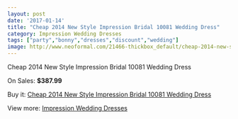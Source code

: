 ```yaml
---
layout: post
date: '2017-01-14'
title: "Cheap 2014 New Style Impression Bridal 10081 Wedding Dress"
category: Impression Wedding Dresses
tags: ["party","bonny","dresses","discount","wedding"]
image: http://www.neoformal.com/21466-thickbox_default/cheap-2014-new-style-impression-bridal-10081-wedding-dress.jpg
---
```

Cheap 2014 New Style Impression Bridal 10081 Wedding Dress

On Sales: **$387.99**
<a href="https://www.neoformal.com/en/impression-wedding-dresses-2014/6977-cheap-2014-new-style-impression-bridal-10081-wedding-dress.html"><amp-img layout="responsive" width="600" height="600" src="//www.neoformal.com/21466-thickbox_default/cheap-2014-new-style-impression-bridal-10081-wedding-dress.jpg" alt="Cheap 2014 New Style Impression Bridal 10081 Wedding Dress 0" /></a>
<a href="https://www.neoformal.com/en/impression-wedding-dresses-2014/6977-cheap-2014-new-style-impression-bridal-10081-wedding-dress.html"><amp-img layout="responsive" width="600" height="600" src="//www.neoformal.com/21467-thickbox_default/cheap-2014-new-style-impression-bridal-10081-wedding-dress.jpg" alt="Cheap 2014 New Style Impression Bridal 10081 Wedding Dress 1" /></a>

Buy it: [Cheap 2014 New Style Impression Bridal 10081 Wedding Dress](https://www.neoformal.com/en/impression-wedding-dresses-2014/6977-cheap-2014-new-style-impression-bridal-10081-wedding-dress.html "Cheap 2014 New Style Impression Bridal 10081 Wedding Dress")

View more: [Impression Wedding Dresses](https://www.neoformal.com/en/105-impression-wedding-dresses-2014 "Impression Wedding Dresses")
